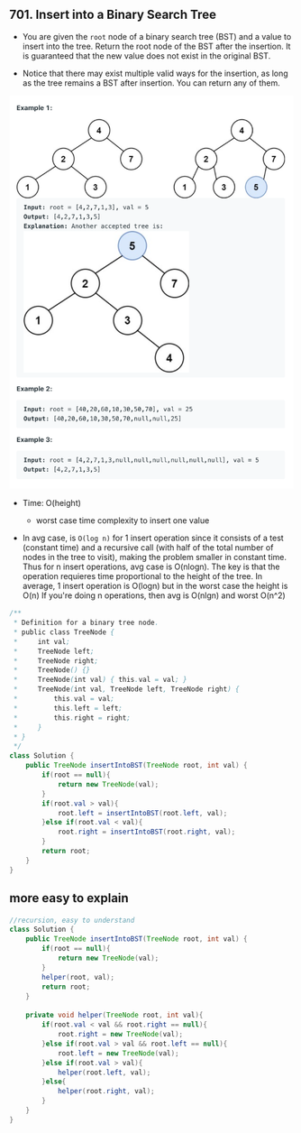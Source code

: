## 701. Insert into a Binary Search Tree

- You are given the `root` node of a binary search tree (BST) and a value to insert into 
  the tree. Return the root node of the BST after the insertion. It is guaranteed that the 
  new value does not exist in the original BST.

- Notice that there may exist multiple valid ways for the insertion, as long as the tree 
  remains a BST after insertion. You can return any of them.

![](img/2021-06-19-21-47-38.png)






- Time: O(height)
  - worst case time complexity to insert one value

- In avg case, is `O(log n)` for 1 insert operation since it consists of a test 
  (constant time) and a recursive call (with half of the total number of nodes in the 
  tree to visit), making the problem smaller in constant time. Thus for n insert 
  operations, avg case is O(nlogn). The key is that the operation requieres time 
  proportional to the height of the tree. In average, 1 insert operation is O(logn) but 
  in the worst case the height is O(n) If you're doing n operations, then avg is O(nlgn) 
  and worst O(n^2)



```java
/**
 * Definition for a binary tree node.
 * public class TreeNode {
 *     int val;
 *     TreeNode left;
 *     TreeNode right;
 *     TreeNode() {}
 *     TreeNode(int val) { this.val = val; }
 *     TreeNode(int val, TreeNode left, TreeNode right) {
 *         this.val = val;
 *         this.left = left;
 *         this.right = right;
 *     }
 * }
 */
class Solution {
    public TreeNode insertIntoBST(TreeNode root, int val) {
        if(root == null){
            return new TreeNode(val);
        }
        if(root.val > val){
            root.left = insertIntoBST(root.left, val);
        }else if(root.val < val){
            root.right = insertIntoBST(root.right, val);
        }
        return root;
    }
}
```


## more easy to explain

```java
//recursion, easy to understand
class Solution {
    public TreeNode insertIntoBST(TreeNode root, int val) {
        if(root == null){
            return new TreeNode(val);
        }
        helper(root, val);
        return root;
    }
    
    private void helper(TreeNode root, int val){
        if(root.val < val && root.right == null){
            root.right = new TreeNode(val);
        }else if(root.val > val && root.left == null){
            root.left = new TreeNode(val);
        }else if(root.val > val){
            helper(root.left, val);
        }else{
            helper(root.right, val);
        }
    }
}

```